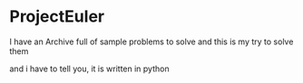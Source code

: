 # ProjectEuler

I have an Archive full of sample problems to solve
and this is my try to solve them

and i have to tell you, it is written in python
